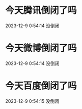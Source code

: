 # 今天腾讯倒闭了吗

2023-12-9 0:54:14 没倒闭

# 今天微博倒闭了吗

2023-12-9 0:54:14 没倒闭

# 今天百度倒闭了吗

2023-12-9 0:54:15 没倒闭

